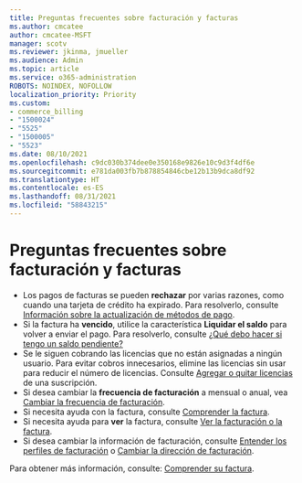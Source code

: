 ```yaml
---
title: Preguntas frecuentes sobre facturación y facturas
ms.author: cmcatee
author: cmcatee-MSFT
manager: scotv
ms.reviewer: jkinma, jmueller
ms.audience: Admin
ms.topic: article
ms.service: o365-administration
ROBOTS: NOINDEX, NOFOLLOW
localization_priority: Priority
ms.custom:
- commerce_billing
- "1500024"
- "5525"
- "1500005"
- "5523"
ms.date: 08/10/2021
ms.openlocfilehash: c9dc030b374dee0e350168e9826e10c9d3f4df6e
ms.sourcegitcommit: e781da003fb7b878854846cbe12b13b9dca8df92
ms.translationtype: HT
ms.contentlocale: es-ES
ms.lasthandoff: 08/31/2021
ms.locfileid: "58843215"
---
```

# <a name="billing-or-invoice-faq"></a>Preguntas frecuentes sobre facturación y facturas

- Los pagos de facturas se pueden **rechazar** por varias razones, como cuando una tarjeta de crédito ha expirado. Para resolverlo, consulte [Información sobre la actualización de métodos de pago](https://docs.microsoft.com/microsoft-365/commerce/billing-and-payments/manage-payment-methods#update-payment-method-details).
- Si la factura ha **vencido**, utilice la característica **Liquidar el saldo** para volver a enviar el pago. Para resolverlo, consulte [¿Qué debo hacer si tengo un saldo pendiente?](https://docs.microsoft.com/microsoft-365/commerce/billing-and-payments/pay-for-your-subscription#what-if-i-have-an-outstanding-balance)
- Se le siguen cobrando las licencias que no están asignadas a ningún usuario. Para evitar cobros innecesarios, elimine las licencias sin usar para reducir el número de licencias. Consulte [Agregar o quitar licencias](https://docs.microsoft.com/microsoft-365/commerce/licenses/buy-licenses) de una suscripción.
- Si desea cambiar la **frecuencia de facturación** a mensual o anual, vea [Cambiar la frecuencia de facturación](https://docs.microsoft.com/microsoft-365/commerce/billing-and-payments/change-payment-frequency).
- Si necesita ayuda con la factura, consulte [Comprender la factura](https://docs.microsoft.com/microsoft-365/commerce/billing-and-payments/understand-your-invoice2).
- Si necesita ayuda para **ver** la factura, consulte [Ver la facturación o la factura](https://docs.microsoft.com/microsoft-365/commerce/billing-and-payments/view-your-bill-or-invoice).
- Si desea cambiar la información de facturación, consulte [Entender los perfiles de facturación](https://docs.microsoft.com/microsoft-365/commerce/billing-and-payments/manage-billing-profiles) o [Cambiar la dirección de facturación](https://docs.microsoft.com/microsoft-365/commerce/billing-and-payments/change-your-billing-addresses).

Para obtener más información, consulte: [Comprender su factura](https://docs.microsoft.com/microsoft-365/commerce/billing-and-payments/understand-your-invoice2).